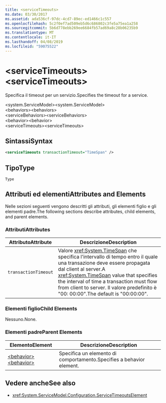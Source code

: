```yaml
---
title: <serviceTimeouts>
ms.date: 03/30/2017
ms.assetid: ada536cf-97dc-4cd7-89ec-ed1466c1c557
ms.openlocfilehash: 5c2f0ef7ad509eb5d6c686802c3fe5a75ea1a258
ms.sourcegitcommit: 5b6d778ebb269ee6684fb57ad69a8c28b06235b9
ms.translationtype: MT
ms.contentlocale: it-IT
ms.lasthandoff: 04/08/2019
ms.locfileid: "59075522"
---
```

# <a name="servicetimeouts"></a><span data-ttu-id="0dfe9-101">\<serviceTimeouts></span><span class="sxs-lookup"><span data-stu-id="0dfe9-101">\<serviceTimeouts></span></span>
<span data-ttu-id="0dfe9-102">Specifica il timeout per un servizio.</span><span class="sxs-lookup"><span data-stu-id="0dfe9-102">Specifies the timeout for a service.</span></span>  
  
 <span data-ttu-id="0dfe9-103">\<system.ServiceModel></span><span class="sxs-lookup"><span data-stu-id="0dfe9-103">\<system.ServiceModel></span></span>  
<span data-ttu-id="0dfe9-104">\<behaviors></span><span class="sxs-lookup"><span data-stu-id="0dfe9-104">\<behaviors></span></span>  
<span data-ttu-id="0dfe9-105">\<serviceBehaviors></span><span class="sxs-lookup"><span data-stu-id="0dfe9-105">\<serviceBehaviors></span></span>  
<span data-ttu-id="0dfe9-106">\<behavior></span><span class="sxs-lookup"><span data-stu-id="0dfe9-106">\<behavior></span></span>  
<span data-ttu-id="0dfe9-107">\<serviceTimeouts></span><span class="sxs-lookup"><span data-stu-id="0dfe9-107">\<serviceTimeouts></span></span>  
  
## <a name="syntax"></a><span data-ttu-id="0dfe9-108">Sintassi</span><span class="sxs-lookup"><span data-stu-id="0dfe9-108">Syntax</span></span>  
  
```xml  
<serviceTimeouts transactionTimeout="TimeSpan" />
```  
  
## <a name="type"></a><span data-ttu-id="0dfe9-109">Tipo</span><span class="sxs-lookup"><span data-stu-id="0dfe9-109">Type</span></span>  
 `Type`  
  
## <a name="attributes-and-elements"></a><span data-ttu-id="0dfe9-110">Attributi ed elementi</span><span class="sxs-lookup"><span data-stu-id="0dfe9-110">Attributes and Elements</span></span>  
 <span data-ttu-id="0dfe9-111">Nelle sezioni seguenti vengono descritti gli attributi, gli elementi figlio e gli elementi padre.</span><span class="sxs-lookup"><span data-stu-id="0dfe9-111">The following sections describe attributes, child elements, and parent elements.</span></span>  
  
### <a name="attributes"></a><span data-ttu-id="0dfe9-112">Attributi</span><span class="sxs-lookup"><span data-stu-id="0dfe9-112">Attributes</span></span>  
  
|<span data-ttu-id="0dfe9-113">Attributo</span><span class="sxs-lookup"><span data-stu-id="0dfe9-113">Attribute</span></span>|<span data-ttu-id="0dfe9-114">Descrizione</span><span class="sxs-lookup"><span data-stu-id="0dfe9-114">Description</span></span>|  
|---------------|-----------------|  
|`transactionTimeout`|<span data-ttu-id="0dfe9-115">Valore <xref:System.TimeSpan> che specifica l'intervallo di tempo entro il quale una transazione deve essere propagata dal client al server.</span><span class="sxs-lookup"><span data-stu-id="0dfe9-115">A <xref:System.TimeSpan> value that specifies the interval of time a transaction must flow from client to server.</span></span> <span data-ttu-id="0dfe9-116">Il valore predefinito è "00: 00:00".</span><span class="sxs-lookup"><span data-stu-id="0dfe9-116">The default is "00:00:00".</span></span>|  
  
### <a name="child-elements"></a><span data-ttu-id="0dfe9-117">Elementi figlio</span><span class="sxs-lookup"><span data-stu-id="0dfe9-117">Child Elements</span></span>  
 <span data-ttu-id="0dfe9-118">Nessuno.</span><span class="sxs-lookup"><span data-stu-id="0dfe9-118">None.</span></span>  
  
### <a name="parent-elements"></a><span data-ttu-id="0dfe9-119">Elementi padre</span><span class="sxs-lookup"><span data-stu-id="0dfe9-119">Parent Elements</span></span>  
  
|<span data-ttu-id="0dfe9-120">Elemento</span><span class="sxs-lookup"><span data-stu-id="0dfe9-120">Element</span></span>|<span data-ttu-id="0dfe9-121">Descrizione</span><span class="sxs-lookup"><span data-stu-id="0dfe9-121">Description</span></span>|  
|-------------|-----------------|  
|[<span data-ttu-id="0dfe9-122">\<behavior></span><span class="sxs-lookup"><span data-stu-id="0dfe9-122">\<behavior></span></span>](../../../../../docs/framework/configure-apps/file-schema/wcf/behavior-of-endpointbehaviors.md)|<span data-ttu-id="0dfe9-123">Specifica un elemento di comportamento.</span><span class="sxs-lookup"><span data-stu-id="0dfe9-123">Specifies a behavior element.</span></span>|  
  
## <a name="see-also"></a><span data-ttu-id="0dfe9-124">Vedere anche</span><span class="sxs-lookup"><span data-stu-id="0dfe9-124">See also</span></span>

- <xref:System.ServiceModel.Configuration.ServiceTimeoutsElement>
